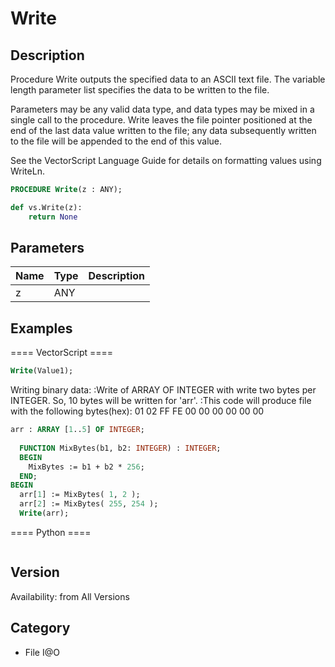 # Write

## Description
Procedure Write outputs the specified data to an ASCII text file. The variable length parameter list specifies the data to be written to the file. 

Parameters may be any valid data type, and data types may be mixed in a single call to the procedure. Write leaves the file pointer positioned at the end of the last data value written to the file; any data subsequently written to the file will be appended to the end of this value.

See the VectorScript Language Guide for details on formatting values using WriteLn.

```pascal
PROCEDURE Write(z : ANY);
```

```python
def vs.Write(z):
    return None
```

## Parameters
|Name|Type|Description|
|---|---|---|
|z|ANY|   |

## Examples
==== VectorScript ====
```pascal
Write(Value1);
```
Writing binary data:
:Write of ARRAY OF INTEGER with write two bytes per INTEGER. So, 10 bytes will be written for 'arr'.
:This code will produce file with the following bytes(hex): 01 02 FF FE 00 00 00 00 00 00
```pascal
arr : ARRAY [1..5] OF INTEGER;
	
  FUNCTION MixBytes(b1, b2: INTEGER) : INTEGER;
  BEGIN
    MixBytes := b1 + b2 * 256;
  END;
BEGIN
  arr[1] := MixBytes( 1, 2 );
  arr[2] := MixBytes( 255, 254 );
  Write(arr);
```
==== Python ====
```python

```

## Version
Availability: from All Versions

## Category
* File I@O

